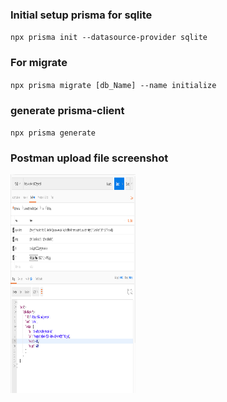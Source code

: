 ### Initial setup prisma for sqlite

`npx prisma init --datasource-provider sqlite`

### For migrate

`npx prisma migrate [db_Name] --name initialize`

### generate prisma-client

`npx prisma generate`

### Postman upload file screenshot

<img src="https://github.com/tuhinsaud4614/graphql-basic/blob/master/graphql-prisma/screenshots/upload_file_with_postman.png" width=200 height=350 alt="Upload file with postman">
